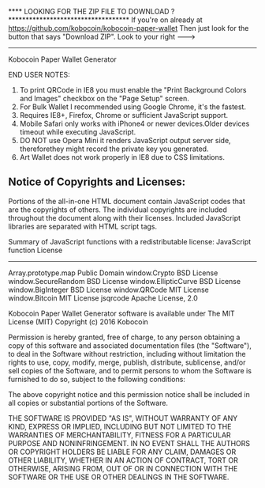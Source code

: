 **** LOOKING FOR THE ZIP FILE TO DOWNLOAD ? ***********************************
If you're on already at https://github.com/kobocoin/kobocoin-paper-wallet
Then just look for the button that says "Download ZIP". Look to your right --->
*******************************************************************************

Kobocoin Paper Wallet Generator

END USER NOTES: 
 1) To print QRCode in IE8 you must enable the "Print Background Colors and Images" checkbox on the "Page Setup" screen.
 2) For Bulk Wallet I recommended using Google Chrome, it's the fastest.
 3) Requires IE8+, Firefox, Chrome or sufficient JavaScript support.
 4) Mobile Safari only works with iPhone4 or newer devices.Older devices timeout while executing JavaScript.
 5) DO NOT use Opera Mini it renders JavaScript output server side, thereforethey might record the private key you generated.
 6) Art Wallet does not work properly in IE8 due to CSS limitations.


Notice of Copyrights and Licenses:
---------------------------------------

Portions of the all-in-one HTML document contain JavaScript codes that are the copyrights of others. The individual copyrights are included throughout the document along with their licenses. Included JavaScript libraries are separated with HTML script tags.

Summary of JavaScript functions with a redistributable license:
JavaScript function 	License
------------------- 	--------------
Array.prototype.map 	Public Domain
window.Crypto       	BSD License
window.SecureRandom 	BSD License
window.EllipticCurve	BSD License
window.BigInteger   	BSD License
window.QRCode       	MIT License
window.Bitcoin      	MIT License
jsqrcode            	Apache License, 2.0


Kobocoin Paper Wallet Generator software is available under The MIT License (MIT)
Copyright (c) 2016 Kobocoin

Permission is hereby granted, free of charge, to any person obtaining a copy of this software and associated documentation files (the "Software"), to deal in the Software without restriction, including without limitation the rights to use, copy, modify, merge, publish, distribute, sublicense, and/or sell copies of the Software, and to permit persons to whom the Software is furnished to do so, subject to the following conditions:

The above copyright notice and this permission notice shall be included in all copies or substantial portions of the Software.

THE SOFTWARE IS PROVIDED "AS IS", WITHOUT WARRANTY OF ANY KIND, EXPRESS OR IMPLIED, INCLUDING BUT NOT LIMITED TO THE WARRANTIES OF MERCHANTABILITY, FITNESS FOR A PARTICULAR PURPOSE AND NONINFRINGEMENT. IN NO EVENT SHALL THE AUTHORS OR COPYRIGHT HOLDERS BE LIABLE FOR ANY CLAIM, DAMAGES OR OTHER LIABILITY, WHETHER IN AN ACTION OF CONTRACT, TORT OR OTHERWISE, ARISING FROM, OUT OF OR IN CONNECTION WITH THE SOFTWARE OR THE USE OR OTHER DEALINGS IN THE SOFTWARE.

